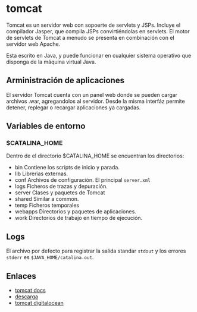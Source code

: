 # tomcat

Tomcat es un servidor web con sopoerte de servlets y JSPs. Incluye el compilador Jasper, que compila JSPs convirtiéndolas en servlets. El motor de servlets de Tomcat a menudo se presenta en combinación con el servidor web Apache.

Esta escrito en Java, y puede funcionar en cualquier sistema operativo que disponga de la máquina virtual Java.

## Arministración de aplicaciones

El servidor Tomcat cuenta con un panel web donde se pueden cargar archivos .war, agregandolos al servidor.
Desde la misma interfáz permite detener, replegar o recargar aplicaciones ya cargadas.

## Variables de entorno

### $CATALINA_HOME

Dentro de el directorio $CATALINA_HOME se encuentran los directorios:

- bin
  Contiene los scripts de inicio y parada.
- lib
  Librerias externas.
- conf
  Archivos de configuración. El principal `server.xml`
- logs
  Ficheros de trazas y depuración.
- server
  Clases y paquetes de Tomcat
- shared
  Similar a common.
- temp
  Ficheros temporales
- webapps
  Directorios y paquetes de aplicaciones.
- work
  Directorios de trabajo en tiempo de ejecución.

## Logs

El archivo por defecto para registrar la salida standar `stdout` y los errores `stderr` es `$JAVA_HOME/catalina.out`.

## Enlaces

- [tomcat docs](https://tomcat.apache.org/tomcat-9.0-doc/index.html)
- [descarga](https://tomcat.apache.org/download-80.cgi)
- [tomcat digitalocean](https://www.digitalocean.com/community/tutorials/how-to-install-apache-tomcat-8-on-ubuntu-16-04)
